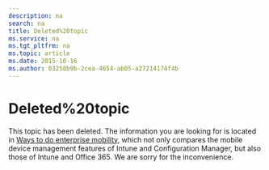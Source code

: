 ```yaml
---
description: na
search: na
title: Deleted%20topic
ms.service: na
ms.tgt_pltfrm: na
ms.topic: article
ms.date: 2015-10-16
ms.author: 03258b9b-2cea-4654-ab05-a27214174f4b
---
```

# Deleted%20topic
This topic has been deleted. The information you are looking for is located in [Ways to do enterprise mobility](https://technet.microsoft.com/en-US/library/dn957912%28TechNet.10%29.aspx), which not only compares the mobile device management features of Intune and Configuration Manager, but also those of Intune and Office 365. We are sorry for the inconvenience.

